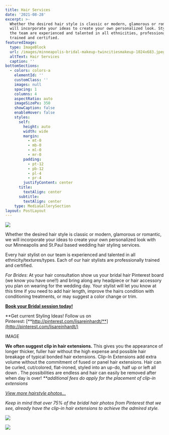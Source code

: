 ```yaml
---
title: Hair Services
date: '2021-08-28'
excerpt: >-
  Whether the desired hair style is classic or modern, glamorous or romantic, we
  will incorporate your ideas to create your own personalized look. Stylist on
  the team are experienced and talented in all ethnicities, professionally
  trained and certified.
featuredImage:
  type: ImageBlock
  url: /images/minneapolis-bridal-makeup-twincitiesmakeup-1024x683.jpeg
  altText: Hair Services
  caption: ''
bottomSections:
  - colors: colors-a
    elementId: ''
    customClass: ''
    images: null
    spacing: 1
    columns: 4
    aspectRatio: auto
    imageSizePx: 350
    showCaption: false
    enableHover: false
    styles:
      self:
        height: auto
        width: wide
        margin:
          - mt-0
          - mb-0
          - ml-0
          - mr-0
        padding:
          - pt-12
          - pb-12
          - pl-4
          - pr-4
        justifyContent: center
      title:
        textAlign: center
      subtitle:
        textAlign: center
    type: MediaGallerySection
layout: PostLayout
---
```

![](/images/minneapolis-wedding-hair-makeup.jpeg)

Whether the desired hair style is classic or modern, glamorous or romantic, we will incorporate your ideas to create your own personalized look with our Minneapolis and St.Paul based wedding hair styling services.

Every hair stylist on our team is experienced and talented in all ethnicity/textures/types. Each of our hair stylists are professionally trained and certified.

*For Brides*: At your hair consultation show us your bridal hair Pinterest board (we know you have one!!) and bring along any headpiece or hair accessory you plan on wearing for the wedding day. Your stylist will let you know at this time if you need to add hair length, improve the hairs condition with conditioning treatments, or may suggest a color change or trim.

[**Book your Bridal session today!**](/contact)

\*\*Get current Styling Ideas! Follow us on Pinterest: [**http://pinterest.com/lisareinhardt/**](http://pinterest.com/lisareinhardt/)

IMAGE

**We often suggest clip in hair extensions.** This gives you the appearance of longer thicker, fuller hair without the high expense and possible hair breakage of typical bonded hair extensions. Clip-In Extensions add extra volume without the commitment of fused or panel hair extensions. Hair can be curled, cut/colored, flat-ironed, styled into an up-do, half up or left all down . The possibilities are endless and hair can easily be removed after when day is over! *\*\*additional fees do apply for the placement of clip-in extensions*

[*View more hairstyle photos…*](/blog/bridal-makeup-hair-artistry-photos)

*Keep in mind that over 75% of the bridal hair photos from Pinterest that we see, already have the clip-in hair extensions to achieve the admired style.*

![](/images/minneapolis-bridal-makeup2-twincitiesmakeup.jpg)

![](/images/St-Paul-College-Club-Laurel-Brian-hair.jpeg)
